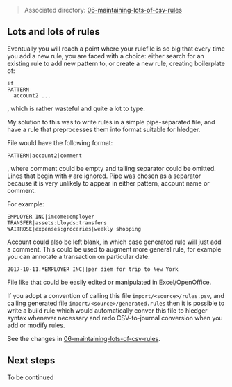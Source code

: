 > Associated directory:
> [06-maintaining-lots-of-csv-rules](../tree/master/06-maintaining-lots-of-csv-rules)

## Lots and lots of rules

Eventually you will reach a point where your rulefile is so big that
every time you add a new rule, you are faced with a choice: either
search for an existing rule to add new pattern to, or create a new
rule, creating boilerplate of:
```
if
PATTERN
  account2 ...

```
, which is rather wasteful and quite a lot to type. 

My solution to this was to write rules in a simple pipe-separated
file, and have a rule that preprocesses them into format suitable for
hledger.

File would have the following format:
```
PATTERN|account2|comment
```
, where comment could be empty and tailing separator could be omitted. Lines that begin with `#` are
ignored. Pipe was chosen as a separator because it is very unlikely to appear in either pattern, account name or comment.

For example:
```
EMPLOYER INC|imcome:employer
TRANSFER|assets:Lloyds:transfers
WAITROSE|expenses:groceries|weekly shopping
```

Account could also be left blank, in which case generated rule will just add a comment. This could be used to
augment more general rule, for example you can annotate a transaction on particular date:
```
2017-10-11.*EMPLOYER INC||per diem for trip to New York
```

File like that could be easily edited or manipulated in Excel/OpenOffice.

If you adopt a convention of calling this file `import/<source>/rules.psv`, and calling generated file `import/<source>/generated.rules` then it is possible to write a build rule which would automatically conver this file to hledger syntax whenever necessary and redo CSV-to-journal conversion when you add or modify rules.

See the changes in [06-maintaining-lots-of-csv-rules](../tree/master/06-maintaining-lots-of-csv-rules).

## Next steps

To be continued
